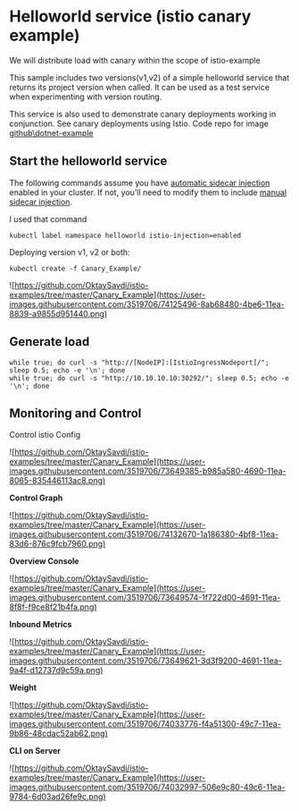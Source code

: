 

# Helloworld service (istio canary example)

We will distribute load with canary within the scope of istio-example

This sample includes two versions(v1,v2) of a simple helloworld service that returns its project version when called. It can be used as a test service when experimenting with version routing.

This service is also used to demonstrate canary deployments working in conjunction. See canary deployments using Istio. Code repo for image [github\dotnet-example](https://github.com/OktaySavdi/dotnet-example)

## Start the helloworld service

The following commands assume you have [automatic sidecar injection](https://istio.io/docs/setup/additional-setup/sidecar-injection/#automatic-sidecar-injection) enabled in your cluster. If not, you'll need to modify them to include [manual sidecar injection](https://istio.io/docs/setup/additional-setup/sidecar-injection/#manual-sidecar-injection).

I used that command

    kubectl label namespace helloworld istio-injection=enabled

Deploying version v1, v2 or both:

    kubectl create -f Canary_Example/
![https://github.com/OktaySavdi/istio-examples/tree/master/Canary_Example](https://user-images.githubusercontent.com/3519706/74125496-8ab68480-4be6-11ea-8839-a9855d951440.png)

## Generate load

    while true; do curl -s "http://[NodeIP]:[IstioIngressNodeport]/"; sleep 0.5; echo -e '\n'; done
    while true; do curl -s "http://10.10.10.10:30292/"; sleep 0.5; echo -e '\n'; done 

## Monitoring and Control

Control istio Config

![https://github.com/OktaySavdi/istio-examples/tree/master/Canary_Example](https://user-images.githubusercontent.com/3519706/73649385-b985a580-4690-11ea-8065-835446113ac8.png)

**Control Graph**

![https://github.com/OktaySavdi/istio-examples/tree/master/Canary_Example](https://user-images.githubusercontent.com/3519706/74132670-1a186380-4bf8-11ea-83d6-876c9fcb7960.png)

**Overview Console**

![https://github.com/OktaySavdi/istio-examples/tree/master/Canary_Example](https://user-images.githubusercontent.com/3519706/73649574-1f722d00-4691-11ea-8f8f-f9ce8f21b4fa.png)

**Inbound Metrics**

![https://github.com/OktaySavdi/istio-examples/tree/master/Canary_Example](https://user-images.githubusercontent.com/3519706/73649621-3d3f9200-4691-11ea-9a4f-d12737d9c59a.png)

**Weight**

![https://github.com/OktaySavdi/istio-examples/tree/master/Canary_Example](https://user-images.githubusercontent.com/3519706/74033776-f4a51300-49c7-11ea-9b86-48cdac52ab62.png)

**CLI on Server**

![https://github.com/OktaySavdi/istio-examples/tree/master/Canary_Example](https://user-images.githubusercontent.com/3519706/74032997-506e9c80-49c6-11ea-9784-6d03ad26fe9c.png)
